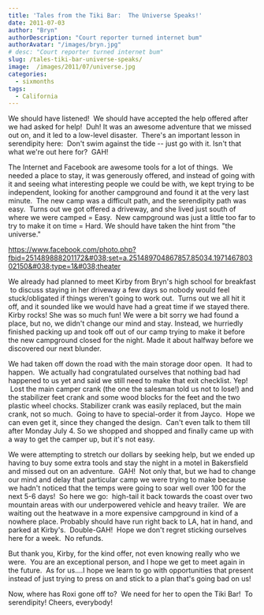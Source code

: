 ```yaml
---
title: 'Tales from the Tiki Bar:  The Universe Speaks!'
date: 2011-07-03
author: "Bryn"
authorDescription: "Court reporter turned internet bum"
authorAvatar: "/images/bryn.jpg"
# desc: "Court reporter turned internet bum"
slug: /tales-tiki-bar-universe-speaks/
image:  /images/2011/07/universe.jpg
categories:
  - sixmonths
tags:
  - California
---
```

We should have listened!  We should have accepted the help offered after we had asked for help!  Duh! It was an awesome adventure that we missed out on, and it led to a low-level disaster.  There's an important lesson in serendipity here:  Don't swim against the tide -- just go with it. Isn't that what we're out here for?  GAH!

The Internet and Facebook are awesome tools for a lot of things.  We needed a place to stay, it was generously offered, and instead of going with it and seeing what interesting people we could be with, we kept trying to be independent, looking for another campground and found it at the very last minute.  The new camp was a difficult path, and the serendipity path was easy.  Turns out we got offered a driveway, and she lived just south of where we were camped = Easy.  New campground was just a little too far to try to make it on time = Hard. We should have taken the hint from "the universe."

https://www.facebook.com/photo.php?fbid=251489888201172&#038;set=a.251489704867857.85034.197146780302150&#038;type=1&#038;theater

We already had planned to meet Kirby from Bryn's high school for breakfast  to discuss staying in her driveway a few days so nobody would feel stuck/obligated if things weren't going to work out.  Turns out we all hit it off, and it sounded like we would have had a great time if we stayed there. Kirby rocks! She was so much fun! We were a bit sorry we had found a place, but no, we didn't change our mind and stay. Instead, we hurriedly finished packing up and took off out of our camp trying to make it before the new campground closed for the night. Made it about halfway before we discovered our next blunder.

We had taken off down the road with the main storage door open.  It had to happen.  We actually had congratulated ourselves that nothing bad had happened to us yet and said we still need to make that exit checklist. Yep!  Lost the main camper crank (the one the salesman told us not to lose!) and the stabilizer feet crank and some wood blocks for the feet and the two plastic wheel chocks. Stabilizer crank was easily replaced, but the main crank, not so much.  Going to have to special-order it from Jayco.  Hope we can even get it, since they changed the design.  Can't even talk to them till after Monday July 4. So we shopped and shopped and finally came up with a way to get the camper up, but it's not easy.

We were attempting to stretch our dollars by seeking help, but we ended up having to buy some extra tools and stay the night in a motel in Bakersfield and missed out on an adventure.  GAH!  Not only that, but we had to change our mind and delay that particular camp we were trying to make because we hadn't noticed that the temps were going to soar well over 100 for the next 5-6 days!  So here we go:  high-tail it back towards the coast over two mountain areas with our underpowered vehicle and heavy trailer.  We are waiting out the heatwave in a more expensive campground in kind of a nowhere place. Probably should have run right back to LA, hat in hand, and parked at Kirby's.  Double-GAH!  Hope we don't regret sticking ourselves here for a week.  No refunds.

But thank you, Kirby, for the kind offer, not even knowing really who we were.  You are an exceptional person, and I hope we get to meet again in the future.  As for us....I hope we learn to go with opportunities that present instead of just trying to press on and stick to a plan that's going bad on us!

Now, where has Roxi gone off to?  We need for her to open the Tiki Bar!  To serendipity! Cheers, everybody!

&nbsp;

&nbsp;